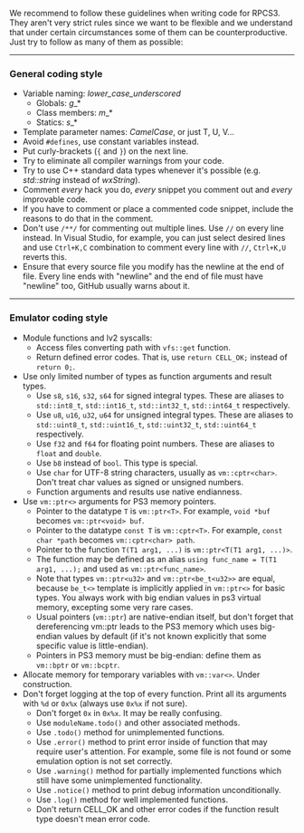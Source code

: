 We recommend to follow these guidelines when writing code for RPCS3. They aren't very strict rules since we want to be flexible and we understand that under certain circumstances some of them can be counterproductive. Just try to follow as many of them as possible:

***
### General coding style
* Variable naming: *lower_case_underscored*
    * Globals: _g__*
    * Class members: _m__*
    * Statics: _s__*
* Template parameter names: *CamelCase*, or just T, U, V...
* Avoid `#defines`, use constant variables instead.
* Put curly-brackets (`{` and `}`) on the next line.
* Try to eliminate all compiler warnings from your code.
* Try to use C++ standard data types whenever it's possible (e.g. _std::string_ instead of _wxString_).
* Comment *every* hack you do, *every* snippet you comment out and *every* improvable code.
* If you have to comment or place a commented code snippet, include the reasons to do that in the comment.
* Don't use `/**/` for commenting out multiple lines. Use `//` on every line instead. In Visual Studio, for example, you can just select desired lines and use `Ctrl+K,C` combination to comment every line with `//`, `Ctrl+K,U` reverts this.
* Ensure that every source file you modify has the newline at the end of file. Every line ends with "newline" and the end of file must have "newline" too, GitHub usually warns about it.

***
### Emulator coding style
* Module functions and lv2 syscalls:
    * Access files converting path with `vfs::get` function.
    * Return defined error codes. That is, use `return CELL_OK;` instead of `return 0;`.
* Use only limited number of types as function arguments and result types.
    * Use `s8`, `s16`, `s32`, `s64` for signed integral types. These are aliases to `std::int8_t`, `std::int16_t`, `std::int32_t`, `std::int64_t` respectively.
    * Use `u8`, `u16`, `u32`, `u64` for unsigned integral types. These are aliases to `std::uint8_t`, `std::uint16_t`, `std::uint32_t`, `std::uint64_t` respectively.
    * Use `f32` and `f64` for floating point numbers. These are aliases to `float` and `double`.
    * Use `b8` instead of `bool`. This type is special.
    * Use `char` for UTF-8 string characters, usually as `vm::cptr<char>`. Don't treat char values as signed or unsigned numbers.
    * Function arguments and results use native endianness.
* Use `vm::ptr<>` arguments for PS3 memory pointers.
    * Pointer to the datatype `T` is `vm::ptr<T>`. For example, `void *buf` becomes `vm::ptr<void> buf`.
    * Pointer to the datatype `const T` is `vm::cptr<T>`. For example, `const char *path` becomes `vm::cptr<char> path`.
    * Pointer to the function `T(T1 arg1, ...)` is `vm::ptr<T(T1 arg1, ...)>`.
    * The function may be defined as an alias `using func_name = T(T1 arg1, ...);` and used as `vm::ptr<func_name>`.
    * Note that types `vm::ptr<u32>` and `vm::ptr<be_t<u32>>` are equal, because `be_t<>` template is implicitly applied in `vm::ptr<>` for basic types. You always work with big endian values in ps3 virtual memory, excepting some very rare cases.
    * Usual pointers (`vm::ptr`) are native-endian itself, but don't forget that dereferencing vm::ptr leads to the PS3 memory which uses big-endian values by default (if it's not known explicitly that some specific value is little-endian).
    * Pointers in PS3 memory must be big-endian: define them as `vm::bptr` or `vm::bcptr`.
* Allocate memory for temporary variables with `vm::var<>`. Under construction.
* Don't forget logging at the top of every function. Print all its arguments with `%d` or `0x%x` (always use `0x%x` if not sure).
    * Don't forget `0x` in `0x%x`. It may be really confusing.
    * Use `moduleName.todo()` and other associated methods.
    * Use `.todo()` method for unimplemented functions.
    * Use `.error()` method to print error inside of function that may require user's attention. For example, some file is not found or some emulation option is not set correctly.
    * Use `.warning()` method for partially implemented functions which still have some unimplemented functionality.
    * Use `.notice()` method to print debug information unconditionally.
    * Use `.log()` method for well implemented functions.
    * Don't return CELL_OK and other error codes if the function result type doesn't mean error code.

